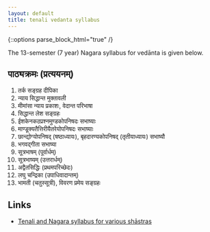 ```yaml
---
layout: default
title: tenali vedanta syllabus
---
```


{::options parse_block_html="true" /}

The 13-semester (7 year) Nagara syllabus for vedānta is given below.

## पाठ्यक्रमः (प्रत्ययनम्)

1. तर्क सङ्ग्रह दीपिका
2. न्याय सिद्धान्त मुक्तावली
3. मीमांसा न्याय प्रकाशः, वेदान्त परिभाषा
4. सिद्धान्त लेश सङ्ग्रहः
5. ईशकेनकठप्रश्नमुण्डकोपनिषदः सभाष्याः
6. माण्डूक्यतैत्तिरीयैतरेयोपनिषदः सभाष्याः
7. छान्द्योग्योपनिषद् (षष्ठाध्यायः), बृहदारण्यकोपनिषद् (तृतीयाध्यायः) सभाष्यौ
8. भगवद्गीता सभाष्या
9. सूत्रभाषम् (पूर्वार्धम्)
10. सूत्रभाष्यम् (उत्तरार्धम्)
11. अद्वैतसिद्धिः (प्रथमपरिच्छेदः)
12. लघु चन्द्रिका (उपाधिवादान्तम्)
13. भामती (चतुस्सूत्री), विवरण प्रमेय सङ्ग्रहः

## Links

- [Tenali and Nagara syllabus for various shāstras](https://groups.google.com/d/msg/bvparishat/E-6sDghh7XE/tC8PixnUAQAJ)
